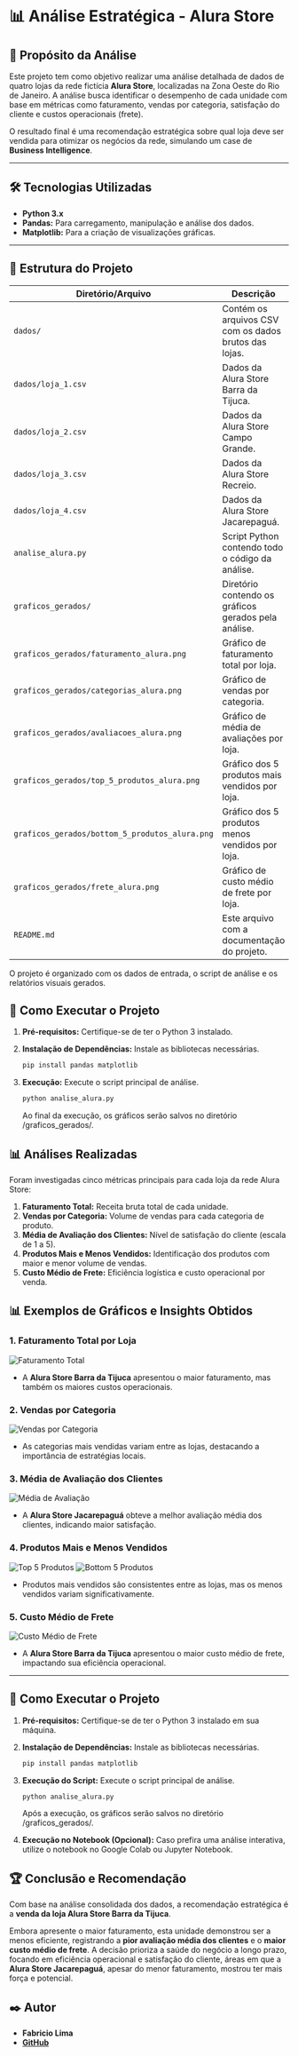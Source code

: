 # 📊 Análise Estratégica - Alura Store

## 📖 Propósito da Análise

Este projeto tem como objetivo realizar uma análise detalhada de dados de quatro lojas da rede fictícia **Alura Store**, localizadas na Zona Oeste do Rio de Janeiro. A análise busca identificar o desempenho de cada unidade com base em métricas como faturamento, vendas por categoria, satisfação do cliente e custos operacionais (frete). 

O resultado final é uma recomendação estratégica sobre qual loja deve ser vendida para otimizar os negócios da rede, simulando um case de **Business Intelligence**.

---

## 🛠️ Tecnologias Utilizadas

- **Python 3.x**
- **Pandas:** Para carregamento, manipulação e análise dos dados.
- **Matplotlib:** Para a criação de visualizações gráficas.

---

## 📁 Estrutura do Projeto

| Diretório/Arquivo              | Descrição                                                                 |
|--------------------------------|---------------------------------------------------------------------------|
| `dados/`                       | Contém os arquivos CSV com os dados brutos das lojas.                     |
| `dados/loja_1.csv`             | Dados da Alura Store Barra da Tijuca.                                     |
| `dados/loja_2.csv`             | Dados da Alura Store Campo Grande.                                        |
| `dados/loja_3.csv`             | Dados da Alura Store Recreio.                                             |
| `dados/loja_4.csv`             | Dados da Alura Store Jacarepaguá.                                         |
| `analise_alura.py`             | Script Python contendo todo o código da análise.                         |
| `graficos_gerados/`            | Diretório contendo os gráficos gerados pela análise.                     |
| `graficos_gerados/faturamento_alura.png` | Gráfico de faturamento total por loja.                              |
| `graficos_gerados/categorias_alura.png`  | Gráfico de vendas por categoria.                                     |
| `graficos_gerados/avaliacoes_alura.png`  | Gráfico de média de avaliações por loja.                             |
| `graficos_gerados/top_5_produtos_alura.png` | Gráfico dos 5 produtos mais vendidos por loja.                     |
| `graficos_gerados/bottom_5_produtos_alura.png` | Gráfico dos 5 produtos menos vendidos por loja.                  |
| `graficos_gerados/frete_alura.png`       | Gráfico de custo médio de frete por loja.                           |
| `README.md`                    | Este arquivo com a documentação do projeto.                              |

O projeto é organizado com os dados de entrada, o script de análise e os relatórios visuais gerados.

## 🚀 Como Executar o Projeto

1.  **Pré-requisitos:** Certifique-se de ter o Python 3 instalado.

2.  **Instalação de Dependências:** Instale as bibliotecas necessárias.
    ```bash
    pip install pandas matplotlib
    ```

3.  **Execução:** Execute o script principal de análise.
    ```bash
    python analise_alura.py
    ```
    Ao final da execução, os gráficos serão salvos no diretório /graficos_gerados/.

## 📊 Análises Realizadas

Foram investigadas cinco métricas principais para cada loja da rede Alura Store:

1.  **Faturamento Total:** Receita bruta total de cada unidade.
2.  **Vendas por Categoria:** Volume de vendas para cada categoria de produto.
3.  **Média de Avaliação dos Clientes:** Nível de satisfação do cliente (escala de 1 a 5).
4.  **Produtos Mais e Menos Vendidos:** Identificação dos produtos com maior e menor volume de vendas.
5.  **Custo Médio de Frete:** Eficiência logística e custo operacional por venda.

## 📊 Exemplos de Gráficos e Insights Obtidos

### 1. **Faturamento Total por Loja**
![Faturamento Total](graficos_gerados/faturamento_alura_store_2025-08-14_22-50-29.png)

- A **Alura Store Barra da Tijuca** apresentou o maior faturamento, mas também os maiores custos operacionais.

### 2. **Vendas por Categoria**
![Vendas por Categoria](graficos_gerados/categorias_alura_store_2025-08-14_22-50-30.png)

- As categorias mais vendidas variam entre as lojas, destacando a importância de estratégias locais.

### 3. **Média de Avaliação dos Clientes**
![Média de Avaliação](graficos_gerados/avaliacoes_alura_store_2025-08-14_22-50-30.png)

- A **Alura Store Jacarepaguá** obteve a melhor avaliação média dos clientes, indicando maior satisfação.

### 4. **Produtos Mais e Menos Vendidos**
![Top 5 Produtos](graficos_gerados/top_5_produtos_alura_store_2025-08-14_22-50-30.png)
![Bottom 5 Produtos](graficos_gerados/bottom_5_produtos_alura_store_2025-08-14_22-50-31.png)

- Produtos mais vendidos são consistentes entre as lojas, mas os menos vendidos variam significativamente.

### 5. **Custo Médio de Frete**
![Custo Médio de Frete](graficos_gerados/frete_alura_store_2025-08-14_22-50-30.png)

- A **Alura Store Barra da Tijuca** apresentou o maior custo médio de frete, impactando sua eficiência operacional.

---

## 🚀 Como Executar o Projeto

1. **Pré-requisitos:** Certifique-se de ter o Python 3 instalado em sua máquina.

2. **Instalação de Dependências:** Instale as bibliotecas necessárias.
    ```bash
    pip install pandas matplotlib
    ```

3. **Execução do Script:** Execute o script principal de análise.
    ```bash
    python analise_alura.py
    ```
    Após a execução, os gráficos serão salvos no diretório /graficos_gerados/.

4. **Execução no Notebook (Opcional):** Caso prefira uma análise interativa, utilize o notebook no Google Colab ou Jupyter Notebook.

## 🏆 Conclusão e Recomendação

Com base na análise consolidada dos dados, a recomendação estratégica é a **venda da loja Alura Store Barra da Tijuca**.

Embora apresente o maior faturamento, esta unidade demonstrou ser a menos eficiente, registrando a **pior avaliação média dos clientes** e o **maior custo médio de frete**. A decisão prioriza a saúde do negócio a longo prazo, focando em eficiência operacional e satisfação do cliente, áreas em que a **Alura Store Jacarepaguá**, apesar do menor faturamento, mostrou ter mais força e potencial.

## ✒️ Autor

- **Fabricio Lima**
- **[GitHub](https://github.com/FabricioLimaa)**
